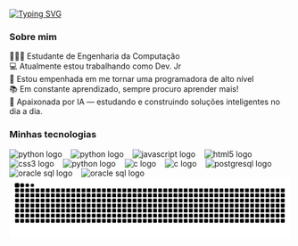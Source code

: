 [![Typing SVG](https://readme-typing-svg.demolab.com?font=Fira+Code&weight=600&pause=1000&color=FAB8D6&random=false&width=435&lines=Ol%C3%A1%2C+eu+sou+a+Ana+Clara+)](https://git.io/typing-svg)

### Sobre mim
👩🏻‍💻 Estudante de Engenharia da Computação <br>
💻 Atualmente estou trabalhando como Dev. Jr <br>
🚀 Estou empenhada em me tornar uma programadora de alto nível <br>
📚 Em constante aprendizado, sempre procuro aprender mais! <br>
🧠 Apaixonada por IA — estudando e construindo soluções inteligentes no dia a dia.

<!-- <h3 align="left">Entre em contato!</h3>

  [![E-mail](https://img.shields.io/badge/-Email-000?style=for-the-badge&logo=microsoft-outlook&logoColor=FFF&color:FAB8D6FF)](mailto:anaclaracarnavalli@gmail.com)
  [![LinkedIn](https://img.shields.io/badge/-LinkedIn-000?style=for-the-badge&logo=linkedin&logoColor=FFF&color:FAB8D6FF)]((https://www.linkedin.com/in/ana-clara-pereira-51264a21a/)/)
  [![Instagram](https://img.shields.io/badge/-Instagram-000?style=for-the-badge&logo=instagram&logoColor=FFF&color:FAB8D6FF)](https://www.instagram.com/anaclacp/) -->


<h3 align="left">Minhas tecnologias</h3>

<div align="left">
  <img src="https://cdn.jsdelivr.net/gh/devicons/devicon/icons/java/java-original.svg" height="25" alt="python logo"  />
  <img width="8" />
  <img src="https://cdn.jsdelivr.net/gh/devicons/devicon/icons/python/python-original.svg" height="25" alt="python logo"  />
  <img width="8" />
  <img src="https://cdn.jsdelivr.net/gh/devicons/devicon/icons/javascript/javascript-original.svg" height="25" alt="javascript logo"  />
  <img width="8" />
  <img src="https://cdn.jsdelivr.net/gh/devicons/devicon/icons/html5/html5-original.svg" height="25" alt="html5 logo"  />
  <img width="8" />
  <img src="https://cdn.jsdelivr.net/gh/devicons/devicon/icons/css3/css3-original.svg" height="25" alt="css3 logo"  />
  <img width="8" />
  <img src="https://cdn.jsdelivr.net/gh/devicons/devicon/icons/typescript/typescript-original.svg" height="25" alt="python logo"  />
  <img width="8" />
  <img src="https://cdn.jsdelivr.net/gh/devicons/devicon/icons/c/c-original.svg" height="25" alt="c logo"  />
  <img width="8" />
   <img src="https://cdn.jsdelivr.net/gh/devicons/devicon/icons/docker/docker-original.svg" height="25" alt="c logo"  />
  <img width="8" />
  <img src="https://cdn.jsdelivr.net/gh/devicons/devicon/icons/postgresql/postgresql-original.svg" height="25" alt="postgresql logo"  />
  <img width="8" />
  <img src="https://cdn.jsdelivr.net/gh/devicons/devicon/icons/mysql/mysql-original.svg" height="25" alt="oracle sql logo"  />
  <img width="8" />
  <img src="https://cdn.jsdelivr.net/gh/devicons/devicon/icons/next/next.svg" height="25" alt="oracle sql logo"  />
  <img width="8" />
</div>



<picture>
  <source media="(prefers-color-scheme: dark)" srcset="https://raw.githubusercontent.com/anaclacp/anaclacp/output/github-contribution-grid-snake-dark.svg">
  <source media="(prefers-color-scheme: light)" srcset="https://raw.githubusercontent.com/anaclacp/anaclacp/output/github-contribution-grid-snake.svg">
  <img alt="github contribution grid snake animation" src="https://raw.githubusercontent.com/anaclacp/anaclacp/output/github-contribution-grid-snake.svg">
</picture>
<br><br>

